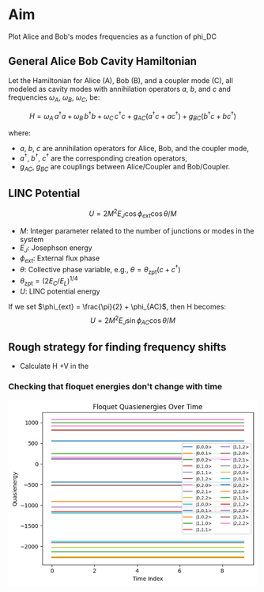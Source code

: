 # Aim 
Plot Alice and Bob's modes frequencies as a function of phi_DC


## General Alice Bob Cavity Hamiltonian

Let the Hamiltonian for Alice (A), Bob (B), and a coupler mode (C), all modeled as cavity modes with annihilation operators $a$, $b$, and $c$ and frequencies $\omega_A$, $\omega_B$, $\omega_C$, be:

$$
H = \omega_A\, a^\dagger a + \omega_B\, b^\dagger b + \omega_C\, c^\dagger c  + g_{AC} (a^\dagger c + a c^\dagger) + g_{BC} (b^\dagger c + b c^\dagger)
$$

where:
- $a$, $b$, $c$ are annihilation operators for Alice, Bob, and the coupler mode,
- $a^\dagger$, $b^\dagger$, $c^\dagger$ are the corresponding creation operators,
- $g_{AC}$, $g_{BC}$ are couplings between Alice/Coupler and Bob/Coupler.

## LINC Potential 
$$U = 2M^2E_J \cos{\phi_{ext}}\cos{\theta/M}$$
- $M$: Integer parameter related to the number of junctions or modes in the system  
- $E_J$: Josephson energy  
- $\phi_{ext}$: External flux phase  
- $\theta$: Collective phase variable, e.g., $\theta = \theta_{\mathrm{zpt}} (c + c^\dagger)$  
- $\theta_{\mathrm{zpt}} = (2E_C/E_L)^{1/4}$
- $U$: LINC potential energy

If we set $\phi_{ext} = \frac{\pi}{2} + \phi_{AC}$, then H becomes:
$$
U = 2M^2E_J \sin{\phi_{AC}}\cos{\theta/M}
$$

## Rough strategy for finding frequency shifts 
- Calculate H +V in the 


### Checking that floquet energies don't change with time 
![alt text](image.png)
